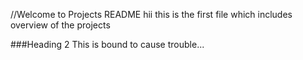 //Welcome to Projects README
hii this is the first file which includes overview of the projects

###Heading 2
This is bound to cause trouble...
